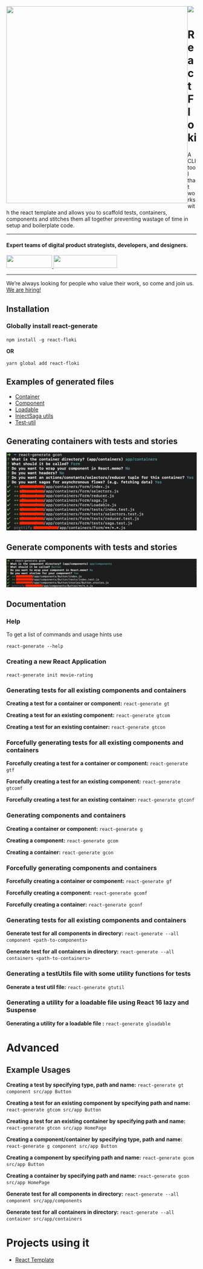 <img align="left" src="https://github.com/wednesday-solutions/react-floki/blob/master/react_floki_github.svg" width="480" height="520" />

<div>
  <a href="https://www.wednesday.is?utm_source=gthb&utm_medium=repo&utm_campaign=serverless" align="left" style="margin-left: 0;">
    <img src="https://uploads-ssl.webflow.com/5ee36ce1473112550f1e1739/5f5879492fafecdb3e5b0e75_wednesday_logo.svg">
  </a>
  <p>
    <h1 align="left">React Floki
    </h1>
  </p>

  <p>
A CLI tool that works with the react template and allows you to scaffold tests, containers, components and stitches them all together preventing wastage of time in setup and boilerplate code.
  </p>

  ___


  <p>
    <h4>
      Expert teams of digital product strategists, developers, and designers.
    </h4>
  </p>

  <div>
    <a href="https://www.wednesday.is/contact-us?utm_source=gthb&utm_medium=repo&utm_campaign=serverless" target="_blank">
      <img src="https://uploads-ssl.webflow.com/5ee36ce1473112550f1e1739/5f6ae88b9005f9ed382fb2a5_button_get_in_touch.svg" width="121" height="34">
    </a>
    <a href="https://github.com/wednesday-solutions/" target="_blank">
      <img src="https://uploads-ssl.webflow.com/5ee36ce1473112550f1e1739/5f6ae88bb1958c3253756c39_button_follow_on_github.svg" width="168" height="34">
    </a>
  </div>

  ___

  <span>We’re always looking for people who value their work, so come and join us. <a href="https://www.wednesday.is/hiring">We are hiring!</a></span>
</div>

## Installation

### Globally install react-generate

`npm install -g react-floki`

**OR**

`yarn global add react-floki`

## Examples of generated files

- [Container](generated-files/container)
- [Component](generated-files/component)
- [Loadable](generated-files/loadable)
- [InjectSaga utils](generated-files/inject-saga)
- [Test-util](generated-files/test-util)

## Generating containers with tests and stories

![](screenshots/gcon.png)

## Generate components with tests and stories

![](screenshots/gcom.png)

## Documentation

### Help

To get a list of commands and usage hints use

```
react-generate --help
```

### Creating a new React Application

```
react-generate init movie-rating
```

### Generating tests for all existing components and containers

**Creating a test for a container or component:** `react-generate gt`

**Creating a test for an existing component:** `react-generate gtcom`

**Creating a test for an existing container:** `react-generate gtcon`

### Forcefully generating tests for all existing components and containers

**Forcefully creating a test for a container or component:** `react-generate gtf`

**Forcefully creating a test for an existing component:** `react-generate gtcomf`

**Forcefully creating a test for an existing container:** `react-generate gtconf`

### Generating components and containers

**Creating a container or component:** `react-generate g`

**Creating a component:** `react-generate gcom`

**Creating a container:** `react-generate gcon`

### Forcefully generating components and containers

**Forcefully creating a container or component:** `react-generate gf`

**Forcefully creating a component:** `react-generate gcomf`

**Forcefully creating a container:** `react-generate gconf`

### Generating tests for all existing components and containers

**Generate test for all components in directory:** `react-generate --all component <path-to-components>`

**Generate test for all containers in directory:** `react-generate --all containers <path-to-containers>`

### Generating a testUtils file with some utility functions for tests

**Generate a test util file:** `react-generate gtutil`

### Generating a utility for a loadable file using React 16 lazy and Suspense

**Generating a utility for a loadable file :** `react-generate gloadable`

# Advanced

## Example Usages

**Creating a test by specifying type, path and name:** `react-generate gt component src/app Button`

**Creating a test for an existing component by specifying path and name:** `react-generate gtcom src/app Button`

**Creating a test for an existing container by specifying path and name:** `react-generate gtcon src/app HomePage`

**Creating a component/container by specifying type, path and name:** `react-generate g component src/app Button`

**Creating a component by specifying path and name:** `react-generate gcom src/app Button`

**Creating a container by specifying path and name:** `react-generate gcon src/app HomePage`

**Generate test for all components in directory:** `react-generate --all component src/app/components`

**Generate test for all containers in directory:** `react-generate --all container src/app/containers`

# Projects using it

- [React Template](https://github.com/wednesday-solutions/react-template)
